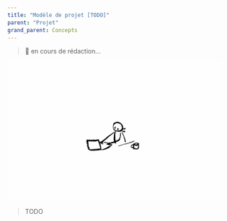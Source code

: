```yaml
---
title: "Modèle de projet [TODO]"
parent: "Projet"
grand_parent: Concepts
---
```


> 🚧 en cours de rédaction...

![SynApps](../../assets/under-progress.gif)


> TODO
